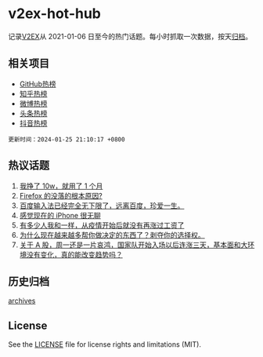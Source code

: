 # v2ex-hot-hub

 记录[V2EX](https://www.v2ex.com/)从 2021-01-06 日至今的热门话题。每小时抓取一次数据，按天[归档](archives)。
 
 ## 相关项目

- [GitHub热榜](https://github.com/lonnyzhang423/github-hot-hub)
- [知乎热榜](https://github.com/lonnyzhang423/zhihu-hot-hub)
- [微博热榜](https://github.com/lonnyzhang423/weibo-hot-hub)
- [头条热榜](https://github.com/lonnyzhang423/toutiao-hot-hub)
- [抖音热榜](https://github.com/lonnyzhang423/douyin-hot-hub)


 `更新时间：2024-01-25 21:10:17 +0800`

## 热议话题

1. [我挣了 10w，就用了 1 个月](https://www.v2ex.com/t/1011400)
1. [Firefox 的没落的根本原因?](https://www.v2ex.com/t/1011474)
1. [百度输入法已经完全无下限了，远离百度，珍爱一生。](https://www.v2ex.com/t/1011440)
1. [感觉现在的 iPhone 很无聊](https://www.v2ex.com/t/1011377)
1. [有多少人我和一样，从疫情开始后就没有再涨过工资了](https://www.v2ex.com/t/1011333)
1. [为什么现在越来越多帮你做决定的东西了？剥夺你的选择权。](https://www.v2ex.com/t/1011368)
1. [关于 A 股，周一还是一片哀鸿，国家队开始入场以后连涨三天，基本面和大环境没有变化，真的能改变趋势吗？](https://www.v2ex.com/t/1011495)

## 历史归档

[archives](archives)

## License

See the [LICENSE](LICENSE) file for license rights and limitations (MIT).
